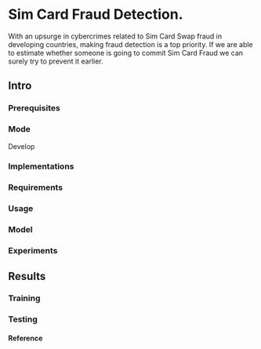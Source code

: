 # Sim Card Fraud Detection.
With an upsurge in cybercrimes related to Sim Card Swap fraud in developing countries, making fraud detection is a top priority. If we are able to estimate whether someone is going to commit Sim Card Fraud we can surely try to prevent it earlier. 

## Intro

### Prerequisites

### Mode
Develop

### Implementations

### Requirements

### Usage

### Model 

### Experiments

## Results

### Training

### Testing

#### Reference
